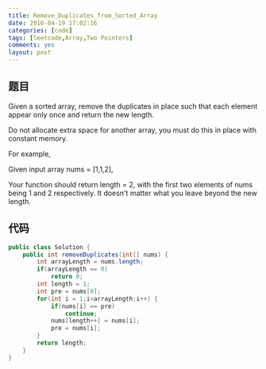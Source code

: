 ```yaml
---
title: Remove_Duplicates_from_Sorted_Array
date: 2016-04-19 17:02:16
categories: [code]
tags: [leetcode,Array,Two Pointers]
comments: yes
layout: post
---
```


## 题目

Given a sorted array, remove the duplicates in place such that each element appear only once and return the new length.

Do not allocate extra space for another array, you must do this in place with constant memory.

For example,

Given input array nums = [1,1,2],

Your function should return length = 2, with the first two elements of nums being 1 and 2 respectively. It doesn't matter what you leave beyond the new length.

## 代码

```java
public class Solution {
    public int removeDuplicates(int[] nums) {
        int arrayLength = nums.length;
        if(arrayLength == 0)
            return 0;
        int length = 1;
        int pre = nums[0];
        for(int i = 1;i<arrayLength;i++) {
            if(nums[i] == pre)
                continue;
            nums[length++] = nums[i];
            pre = nums[i];
        }
        return length;
    }
}
```